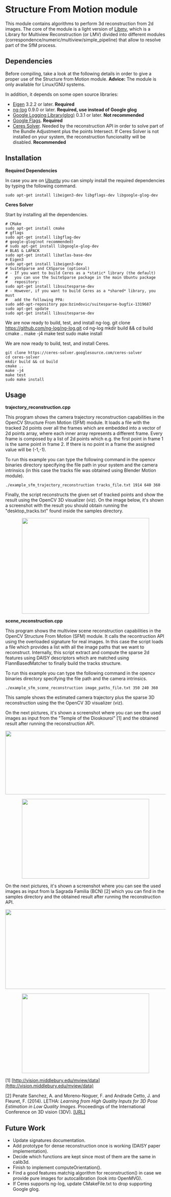 Structure From Motion module
============================

This module contains algorithms to perform 3d reconstruction from 2d images. The core of the module is a light version of [Libmv](https://developer.blender.org/project/profile/59), which is a Library for Multiview Reconstruction (or LMV) divided into different modules (correspondence/numeric/multiview/simple_pipeline) that allow to resolve part of the SfM process.


Dependencies
------------

Before compiling, take a look at the following details in order to give a proper use of the Structure from Motion module. **Advice:** The module is only available for Linux/GNU systems.

In addition, it depends on some open source libraries:

- [Eigen](https://eigen.tuxfamily.org/index.php?title=Main_Page) 3.2.2 or later. **Required**
- [ng-log](https://github.com/ng-log/ng-log) 0.9.0 or later. **Required, use instead of Google glog**
- [Google Logging Library(glog)](https://github.com/google/glog) 0.3.1 or later. **Not recommended**
- [Google Flags](https://github.com/gflags/gflags). **Required**
- [Ceres Solver](http://ceres-solver.org). Needed by the reconstruction API in order to solve part of the Bundle Adjustment plus the points Intersect. If Ceres Solver is not installed on your system, the reconstruction funcionality will be disabled. **Recommended**

Installation
------------
**Required Dependencies**

In case you are on [Ubuntu](http://www.ubuntu.com/) you can simply install the required dependencies by typing the following command.

    sudo apt-get install libeigen3-dev libgflags-dev libgoogle-glog-dev

**Ceres Solver**

Start by installing all the dependencies.

    # CMake
    sudo apt-get install cmake
    # gflags
    sudo apt-get install libgflag-dev
    # google-glog(not recommended)
    # sudo apt-get install libgoogle-glog-dev
    # BLAS & LAPACK
    sudo apt-get install libatlas-base-dev
    # Eigen3
    sudo apt-get install libeigen3-dev
    # SuiteSparse and CXSparse (optional)
    # - If you want to build Ceres as a *static* library (the default)
    #   you can use the SuiteSparse package in the main Ubuntu package
    #   repository:
    sudo apt-get install libsuitesparse-dev
    # - However, if you want to build Ceres as a *shared* library, you must
    #   add the following PPA:
    sudo add-apt-repository ppa:bzindovic/suitesparse-bugfix-1319687
    sudo apt-get update
    sudo apt-get install libsuitesparse-dev

We are now ready to build, test, and install ng-log.
    git clone https://github.com/ng-log/ng-log.git
    cd ng-log
    mkdir build && cd build
    cmake ..
    make -j4
    make test
    sudo make install

We are now ready to build, test, and install Ceres.

    git clone https://ceres-solver.googlesource.com/ceres-solver
    cd ceres-solver
    mkdir build && cd build
    cmake ..
    make -j4
    make test
    sudo make install

Usage
-----

**trajectory_reconstruction.cpp**

This program shows the camera trajectory reconstruction capabilities in the OpenCV Structure From Motion (SFM) module. It loads a file with the tracked 2d points over all the frames which are embedded into a vector of 2d points array, where each inner array represents a different frame. Every frame is composed by a list of 2d points which e.g. the first point in frame 1 is the same point in frame 2. If there is no point in a frame the assigned value will be (-1,-1).

To run this example you can type the following command in the opencv binaries directory specifying the file path in your system and the camera intrinsics (in this case the tracks file was obtained using Blender Motion module).

    ./example_sfm_trajectory_reconstruction tracks_file.txt 1914 640 360

Finally, the script reconstructs the given set of tracked points and show the result using the OpenCV 3D visualizer (viz). On the image below, it's shown a screenshot with the result you should obtain running the "desktop_tracks.txt" found inside the samples directory.

<p align="center">
  <img src="doc/pics/desktop_trajectory.png" width="400" height="300">
</p>

**scene_reconstruction.cpp**

This program shows the multiview scene reconstruction capabilities in the OpenCV Structure From Motion (SFM) module. It calls the recontruction API using the overloaded signature for real images. In this case the script loads a file which provides a list with all the image paths that we want to reconstruct. Internally, this script extract and compute the sparse 2d features using DAISY descriptors which are matched using FlannBasedMatcher to finally build the tracks structure.

To run this example you can type the following command in the opencv binaries directory specifying the file path  and the camera intrinsics.

    ./example_sfm_scene_reconstruction image_paths_file.txt 350 240 360

This sample shows the estimated camera trajectory plus the sparse 3D reconstruction using the the OpenCV 3D visualizer (viz).

On the next pictures, it's shown a screenshot where you can see the used images as input from the "Temple of the Dioskouroi" [1] and the obtained result after running the reconstruction API.

<p align="center">
  <img src="doc/pics/temple_input.jpg" width="800" height="200">
</p>
<p align="center">
  <img src="doc/pics/temple_reconstruction.jpg" width="400" height="250">
</p>

On the next pictures, it's shown a screenshot where you can see the used images as input from la Sagrada Familia (BCN) [2] which you can find in the samples directory and the obtained result after running the reconstruction API.

<p align="center">
  <img src="doc/pics/sagrada_familia_input.jpg" width="700" height="250">
</p>
<p align="center">
  <img src="doc/pics/sagrada_familia_reconstruction.jpg" width="400" height="250">
</p>


[1] [http://vision.middlebury.edu/mview/data](http://vision.middlebury.edu/mview/data)

[2] Penate Sanchez, A. and Moreno-Noguer, F. and Andrade Cetto, J. and Fleuret, F. (2014). LETHA: *Learning from High Quality Inputs for 3D Pose Estimation in Low Quality Images*. Proceedings of the International Conference on 3D vision (3DV). [[URL]](http://www.iri.upc.edu/research/webprojects/pau/datasets/sagfam)


Future Work
-----------

* Update signatures documentation.
* Add prototype for dense reconstruction once is working (DAISY paper implementation).
* Decide which functions are kept since most of them are the same in calib3d.
* Finish to implement computeOrientation().
* Find a good features matchig algorithm for reconstruction() in case we provide pure images for autocalibration (look into OpenMVG).
* If Ceres supports ng-log, update CMakeFile.txt to drop supporting Google glog.
